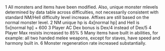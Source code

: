 1 All monsters and items have been modified. Also, unique monster mlevels determined by data table across difficulties, not necessarily consistent with standard NM/Hell difficulty level increase. Affixes are still based on the normal monster level.
2 NM unique hp is 4x[normal hp] and Hell is 5x[normal hp] + 600
3 Player AC Dex bonus is Dex/4 instead of Dex/5
4 Player Max resists increased to 85%
5 Many items have built in abilities, for example: all two handed melee weapons, except for staves, have speed and harmony built in.
6 Monster regeneration rate increased substantially. 
